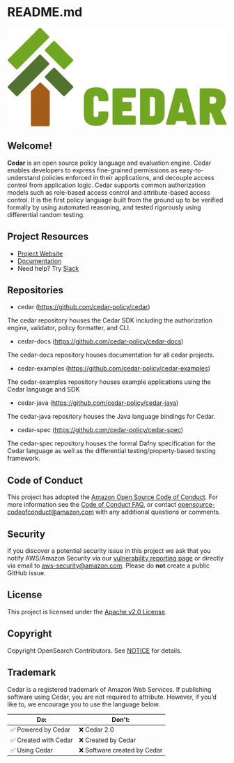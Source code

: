 # README.md

![Cedar Green Logo](cedar_1_green.png "Cedar Logo")

## Welcome!

**Cedar** is an open source policy language and evaluation engine. Cedar enables developers to express fine-grained permissions as easy-to-understand policies enforced in their applications, and decouple access control from application logic. Cedar supports common authorization models such as role-based access control and attribute-based access control. It is the first policy language built from the ground up to be verified formally by using automated reasoning, and tested rigorously using differential random testing. 


## Project Resources

* [Project Website](https://cedarpolicy.com/)
* [Documentation](https://cedarpolicy.com/docs/)
* Need help? Try [Slack]([https://cedar-policy.slack.com](https://cedar-policy.slack.com/))

## Repositories

* cedar (https://github.com/cedar-policy/cedar)

The cedar repository houses the Cedar SDK including the authorization engine, validator, policy formatter, and CLI.

* cedar-docs (https://github.com/cedar-policy/cedar-docs)

The cedar-docs repository houses documentation for all cedar projects.

* cedar-examples (https://github.com/cedar-policy/cedar-examples)

The cedar-examples repository houses example applications using the Cedar language and SDK

* cedar-java (https://github.com/cedar-policy/cedar-java)

The cedar-java repository houses the Java language bindings for Cedar.

* cedar-spec (https://github.com/cedar-policy/cedar-spec)

The cedar-spec repository houses the formal Dafny specification for the Cedar language as well as the differential testing/property-based testing framework.

## Code of Conduct

This project has adopted the [Amazon Open Source Code of Conduct](../CODE_OF_CONDUCT.md). For more information see the [Code of Conduct FAQ](https://aws.github.io/code-of-conduct-faq), or contact [opensource-codeofconduct@amazon.com](mailto:opensource-codeofconduct@amazon.com) with any additional questions or comments.


## Security

If you discover a potential security issue in this project we ask that you notify AWS/Amazon Security via our [vulnerability reporting page](http://aws.amazon.com/security/vulnerability-reporting/) or directly via email to [aws-security@amazon.com](mailto:aws-security@amazon.com). Please do **not** create a public GitHub issue.


## License

This project is licensed under the [Apache v2.0 License](LICENSE.txt).


## Copyright

Copyright OpenSearch Contributors. See [NOTICE](NOTICE.txt) for details.


## Trademark

Cedar is a registered trademark of Amazon Web Services. If publishing software using Cedar, you are not required to attribute. However, if you’d like to, we encourage you to use the language below.


|Do:	|Don't:	|
|---	|---	|
|✅ Powered by Cedar	|❌ Cedar 2.0	|
|✅ Created with Cedar	|❌ Created by Cedar	|
|✅ Using Cedar	|❌ Software created by Cedar	|


